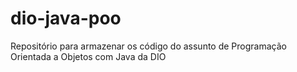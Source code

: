 # dio-java-poo
Repositório para armazenar os código do assunto de Programação Orientada a Objetos com Java da DIO
